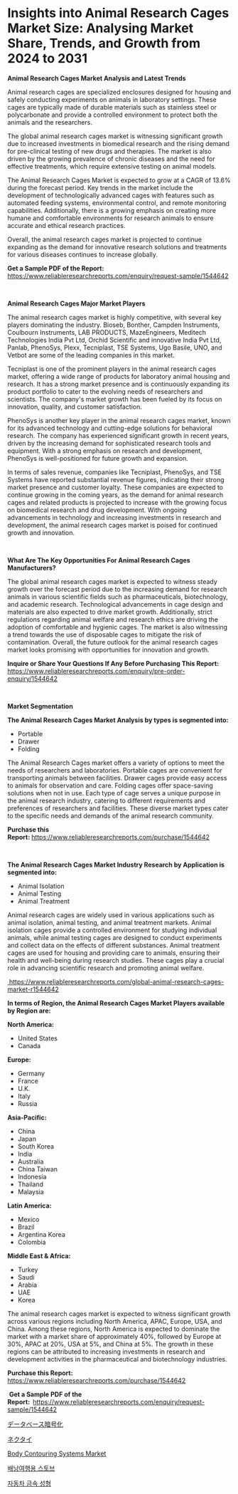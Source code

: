 <p><h1>Insights into Animal Research Cages Market Size: Analysing Market Share, Trends, and Growth from 2024 to 2031</h1></p><p><strong>Animal Research Cages Market Analysis and Latest Trends</strong></p>
<p><p>Animal research cages are specialized enclosures designed for housing and safely conducting experiments on animals in laboratory settings. These cages are typically made of durable materials such as stainless steel or polycarbonate and provide a controlled environment to protect both the animals and the researchers.</p><p>The global animal research cages market is witnessing significant growth due to increased investments in biomedical research and the rising demand for pre-clinical testing of new drugs and therapies. The market is also driven by the growing prevalence of chronic diseases and the need for effective treatments, which require extensive testing on animal models.</p><p>The Animal Research Cages Market is expected to grow at a CAGR of 13.6% during the forecast period. Key trends in the market include the development of technologically advanced cages with features such as automated feeding systems, environmental control, and remote monitoring capabilities. Additionally, there is a growing emphasis on creating more humane and comfortable environments for research animals to ensure accurate and ethical research practices.</p><p>Overall, the animal research cages market is projected to continue expanding as the demand for innovative research solutions and treatments for various diseases continues to increase globally.</p></p>
<p><strong>Get a Sample PDF of the Report:&nbsp;</strong> <a href="https://www.reliableresearchreports.com/enquiry/request-sample/1544642">https://www.reliableresearchreports.com/enquiry/request-sample/1544642</a></p>
<p>&nbsp;</p>
<p><strong>Animal Research Cages Major Market Players</strong></p>
<p><p>The animal research cages market is highly competitive, with several key players dominating the industry. Bioseb, Bonther, Campden Instruments, Coulbourn Instruments, LAB PRODUCTS, MazeEngineers, Meditech Technologies India Pvt Ltd, Orchid Scientific and innovative India Pvt Ltd, Panlab, PhenoSys, Plexx, Tecniplast, TSE Systems, Ugo Basile, UNO, and Vetbot are some of the leading companies in this market.</p><p>Tecniplast is one of the prominent players in the animal research cages market, offering a wide range of products for laboratory animal housing and research. It has a strong market presence and is continuously expanding its product portfolio to cater to the evolving needs of researchers and scientists. The company's market growth has been fueled by its focus on innovation, quality, and customer satisfaction.</p><p>PhenoSys is another key player in the animal research cages market, known for its advanced technology and cutting-edge solutions for behavioral research. The company has experienced significant growth in recent years, driven by the increasing demand for sophisticated research tools and equipment. With a strong emphasis on research and development, PhenoSys is well-positioned for future growth and expansion.</p><p>In terms of sales revenue, companies like Tecniplast, PhenoSys, and TSE Systems have reported substantial revenue figures, indicating their strong market presence and customer loyalty. These companies are expected to continue growing in the coming years, as the demand for animal research cages and related products is projected to increase with the growing focus on biomedical research and drug development. With ongoing advancements in technology and increasing investments in research and development, the animal research cages market is poised for continued growth and innovation.</p></p>
<p>&nbsp;</p>
<p><strong>What Are The Key Opportunities For Animal Research Cages Manufacturers?</strong></p>
<p><p>The global animal research cages market is expected to witness steady growth over the forecast period due to the increasing demand for research animals in various scientific fields such as pharmaceuticals, biotechnology, and academic research. Technological advancements in cage design and materials are also expected to drive market growth. Additionally, strict regulations regarding animal welfare and research ethics are driving the adoption of comfortable and hygienic cages. The market is also witnessing a trend towards the use of disposable cages to mitigate the risk of contamination. Overall, the future outlook for the animal research cages market looks promising with opportunities for innovation and growth.</p></p>
<p><strong>Inquire or Share Your Questions If Any Before Purchasing This Report:</strong> <a href="https://www.reliableresearchreports.com/enquiry/pre-order-enquiry/1544642">https://www.reliableresearchreports.com/enquiry/pre-order-enquiry/1544642</a></p>
<p>&nbsp;</p>
<p><strong>Market Segmentation</strong></p>
<p><strong>The Animal Research Cages Market Analysis by types is segmented into:</strong></p>
<p><ul><li>Portable</li><li>Drawer</li><li>Folding</li></ul></p>
<p><p>The Animal Research Cages market offers a variety of options to meet the needs of researchers and laboratories. Portable cages are convenient for transporting animals between facilities. Drawer cages provide easy access to animals for observation and care. Folding cages offer space-saving solutions when not in use. Each type of cage serves a unique purpose in the animal research industry, catering to different requirements and preferences of researchers and facilities. These diverse market types cater to the specific needs and demands of the animal research community.</p></p>
<p><strong>Purchase this Report:&nbsp;</strong><a href="https://www.reliableresearchreports.com/purchase/1544642">https://www.reliableresearchreports.com/purchase/1544642</a></p>
<p>&nbsp;</p>
<p><strong>The Animal Research Cages Market Industry Research by Application is segmented into:</strong></p>
<p><ul><li>Animal Isolation</li><li>Animal Testing</li><li>Animal Treatment</li></ul></p>
<p><p>Animal research cages are widely used in various applications such as animal isolation, animal testing, and animal treatment markets. Animal isolation cages provide a controlled environment for studying individual animals, while animal testing cages are designed to conduct experiments and collect data on the effects of different substances. Animal treatment cages are used for housing and providing care to animals, ensuring their health and well-being during research studies. These cages play a crucial role in advancing scientific research and promoting animal welfare.</p></p>
<p><a href="https://www.reliableresearchreports.com/global-animal-research-cages-market-r1544642">&nbsp;https://www.reliableresearchreports.com/global-animal-research-cages-market-r1544642</a></p>
<p><strong>In terms of Region, the Animal Research Cages Market Players available by Region are:</strong></p>
<p>
    <p> <strong> North America: </strong>
        <ul>
            <li>United States</li>
            <li>Canada</li>
        </ul>
        </p> 
    <p> <strong> Europe: </strong>
        <ul>
            <li>Germany</li>
            <li>France</li>
            <li>U.K.</li>
            <li>Italy</li>
            <li>Russia</li>
        </ul>
        </p> 
    <p> <strong> Asia-Pacific: </strong>
        <ul>
            <li>China</li>
            <li>Japan</li>
            <li>South Korea</li>
            <li>India</li>
            <li>Australia</li>
            <li>China Taiwan</li>
            <li>Indonesia</li>
            <li>Thailand</li>
            <li>Malaysia</li>
        </ul>
        </p> 
    <p> <strong> Latin America: </strong>
        <ul>
            <li>Mexico</li>
            <li>Brazil</li>
            <li>Argentina Korea</li>
            <li>Colombia</li>
        </ul>
        </p> 
    <p> <strong> Middle East & Africa: </strong>
        <ul>
            <li>Turkey</li>
            <li>Saudi</li>
            <li>Arabia</li>
            <li>UAE</li>
            <li>Korea</li>
        </ul>
    </p>
    </p>
<p><p>The animal research cages market is expected to witness significant growth across various regions including North America, APAC, Europe, USA, and China. Among these regions, North America is expected to dominate the market with a market share of approximately 40%, followed by Europe at 30%, APAC at 20%, USA at 5%, and China at 5%. The growth in these regions can be attributed to increasing investments in research and development activities in the pharmaceutical and biotechnology industries.</p></p>
<p><strong>Purchase this Report: </strong><a href="https://www.reliableresearchreports.com/purchase/1544642">https://www.reliableresearchreports.com/purchase/1544642</a></p>
<p>&nbsp;<strong>Get a Sample PDF of the Report:&nbsp;&nbsp;</strong><a href="https://www.reliableresearchreports.com/enquiry/request-sample/1544642">https://www.reliableresearchreports.com/enquiry/request-sample/1544642</a></p>
<p><strong></strong></p>
<p><p><a href="https://github.com/avbqbctihcbe2/Market-Research-Report-List-2/blob/main/577589448496.md">データベース暗号化</a></p><p><a href="https://medium.com/@eugenethompson65/2024%E5%B9%B4%E3%81%8B%E3%82%892031%E5%B9%B4%E3%81%BE%E3%81%A7%E3%81%AE%E6%9C%9F%E9%96%93%E3%81%AB%E4%BA%88%E6%B8%AC%E3%81%95%E3%82%8C%E3%82%8B%E3%83%8D%E3%82%AF%E3%82%BF%E3%82%A4%E5%B8%82%E5%A0%B4%E5%88%86%E6%9E%90%E3%81%A8%E3%82%B5%E3%82%A4%E3%82%BA%E4%BA%88%E6%B8%AC-8449cf6a9ff7">ネクタイ</a></p><p><a href="https://github.com/RoccoManning/Market-Research-Report-List-4/blob/main/body-contouring-systems-market.md">Body Contouring Systems Market</a></p><p><a href="https://medium.com/@matthiasdkins856/%EB%B0%B1%ED%8C%A8%ED%82%B9-%EC%8A%A4%ED%86%A0%EB%B8%8C-%EC%8B%9C%EC%9E%A5-%EB%B3%B4%EA%B3%A0%EC%84%9C%EB%8A%94-%EC%9D%B4-%EC%8B%9C%EC%9E%A5%EC%9D%98-%EC%B5%9C%EC%8B%A0-%ED%8A%B8%EB%A0%8C%EB%93%9C%EC%99%80-%EC%84%B1%EC%9E%A5-%EA%B8%B0%ED%9A%8C%EB%A5%BC-%EB%93%9C%EB%9F%AC%EB%83%85%EB%8B%88%EB%8B%A4-f6231bac3987">배낭여행용 스토브</a></p><p><a href="https://medium.com/@bruceabernathy2022/%EC%9E%90%EB%8F%99%EC%B0%A8-%EA%B8%88%EC%86%8D-%EC%84%B1%ED%98%95-%EC%8B%9C%EC%9E%A5-%EA%B7%9C%EB%AA%A8-%EB%B0%8F-%EC%8B%9C%EC%9E%A5-%EB%8F%99%ED%96%A5-%EC%82%B0%EC%97%85-%EC%A0%84%EB%B0%98%EC%A0%81%EC%9D%B8-%EA%B0%9C%EC%9A%94-2024%EB%85%84%EB%B6%80%ED%84%B0-2031%EB%85%84-e9c9464dc6f0">자동차 금속 성형</a></p></p>